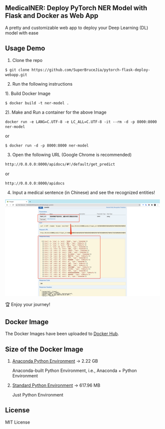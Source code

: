 ## MedicalNER: Deploy PyTorch NER Model with Flask and Docker as Web App

A pretty and customizable web app to deploy your Deep Learning (DL) model with ease

## Usage Demo

1. Clone the repo

  ```shell
  $ git clone https://github.com/SuperBruceJia/pytorch-flask-deploy-webapp.git
  ```

2. Run the following instructions
  
  1). Build Docker Image
  
  ```shell
  $ docker build -t ner-model .
  ```
  
  2). Make and Run a container for the above Image
  
  ```shell
  docker run -e LANG=C.UTF-8 -e LC_ALL=C.UTF-8 -it --rm -d -p 8000:8000 ner-model
  ```
  
  or 
  
  ```shell
  $ docker run -d -p 8000:8000 ner-model
  ```
  
3. Open the following URL (Google Chrome is recommended)  
  
  ```html
  http://0.0.0.0:8000/apidocs/#!/default/get_predict
  ```
  
  or 
  
  ```html
  http://0.0.0.0:8000/apidocs
  ```
  
4. Input a medical sentence (in Chinese) and see the recognized entities!

  <p align="center">
    <a href="https://github.com/SuperBruceJia/pytorch-flask-deploy-webapp"> <img src="https://github.com/SuperBruceJia/pytorch-flask-deploy-webapp/raw/master/screenshot.png"></a> 
  </p>

  🏆 Enjoy your journey!

## Docker Image

The Docker Images have been uploaded to [Docker Hub](https://hub.docker.com/r/shuyuej/ner-pytorch-model/tags).

## Size of the Docker Image

1. [Anaconda Python Environment](https://github.com/SuperBruceJia/pytorch-flask-deploy-webapp/tree/master/BiLSTM-docker-Anaconda) -> 2.22 GB

    Anaconda-built Python Environment, i.e., Anaconda + Python Environment


2. [Standard Python Environment](https://github.com/SuperBruceJia/pytorch-flask-deploy-webapp/tree/master/BiLSTM-docker-Python) -> 617.96 MB

    Just Python Environment


## License

MIT License
